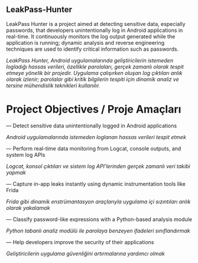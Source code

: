 ## LeakPass-Hunter
LeakPass Hunter is a project aimed at detecting sensitive data, especially passwords, that developers unintentionally log in Android applications in real-time. It continuously monitors the log output generated while the application is running; dynamic analysis and reverse engineering techniques are used to identify critical information such as passwords.

*LeakPass Hunter, Android uygulamalarında geliştiricilerin istemeden logladığı hassas verileri, özellikle parolaları, gerçek zamanlı olarak tespit etmeye yönelik bir projedir. Uygulama çalışırken oluşan log çıktıları anlık olarak izlenir; parolalar gibi kritik bilgilerin tespiti için dinamik analiz ve tersine mühendislik teknikleri kullanılır.*

# Project Objectives / Proje Amaçları
— Detect sensitive data unintentionally logged in Android applications

*Android uygulamalarında istemeden loglanan hassas verileri tespit etmek*

— Perform real-time data monitoring from Logcat, console outputs, and system log APIs

*Logcat, konsol çıktıları ve sistem log API’lerinden gerçek zamanlı veri takibi yapmak*

— Capture in-app leaks instantly using dynamic instrumentation tools like Frida

*Frida gibi dinamik enstrümantasyon araçlarıyla uygulama içi sızıntıları anlık olarak yakalamak*

— Classify password-like expressions with a Python-based analysis module

*Python tabanlı analiz modülü ile parolaya benzeyen ifadeleri sınıflandırmak*

— Help developers improve the security of their applications

*Geliştiricilerin uygulama güvenliğini artırmalarına yardımcı olmak*

